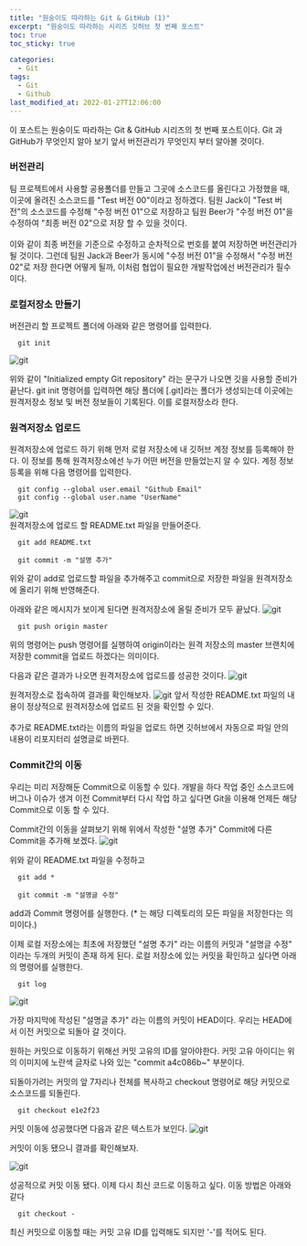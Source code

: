 ```yaml
---
title: "원숭이도 따라하는 Git & GitHub (1)"
excerpt: "원숭이도 따라하는 시리즈 깃허브 첫 번째 포스트"
toc: true
toc_sticky: true

categories:
  - Git
tags:
  - Git
  - Github
last_modified_at: 2022-01-27T12:06:00
---
```


이 포스트는 원숭이도 따라하는 Git & GitHub 시리즈의 첫 번째 포스트이다.
Git 과 GitHub가 무엇인지 알아 보기 앞서 버전관리가 무엇인지 부터 알아볼 것이다.

### **버전관리**

팀 프로젝트에서 사용할 공용폴더를 만들고 그곳에 소스코드를 올린다고 가정했을 때,
이곳에 올려진 소스코드를 "Test 버전 00"이라고 정하겠다.
팀원 Jack이 "Test 버전"의 소스코드를 수정해 "수정 버전 01"으로 저장하고 팀원 Beer가 "수정 버전 01"을 수정하여 "최종 버전 02"으로 저장 할 수 있을 것이다. <br><br>
이와 같이 최종 버전을 기준으로 수정하고 순차적으로 번호를 붙여 저장하면 버전관리가 될 것이다. 그런데 팀원 Jack과 Beer가 동시에 "수정 버전 01"을 수정해서 "수정 버전 02"로 저장 한다면 어떻게 될까, 이처럼 협업이 필요한 개발작업에선 버전관리가 필수이다. 

### **로컬저장소 만들기**
버전관리 할 프로젝트 폴더에 아래와 같은 명령어를 입력한다.
```
  git init
```

![git](/assets/images/monkey_1_gitinit.png)

위와 같이 "Initialized empty Git repository" 라는 문구가 나오면 깃을 사용할 준비가 끝난다. git init 명령어를 입력하면 해당 폴더에 [.git]라는 폴더가 생성되는데 이곳에는 원격저장소 정보 및 버전 정보들이 기록된다. 이를 로컬저장소라 한다.

### **원격저장소 업로드**
원격저장소에 업로드 하기 위해 먼저 로컬 저장소에 내 깃허브 계정 정보를 등록해야 한다. 이 정보를 통해 원격저장소에선 누가 어떤 버전을 만들었는지 알 수 있다. 계정 정보 등록을 위해 다음 명령어를 입력한다.
```
  git config --global user.email "Github Email"
  git config --global user.name "UserName"
```

![git](/assets/images/monkey_1_gitinit_2.png)
<br>
원격저장소에 업로드 할 README.txt 파일을 만들어준다.

```
  git add README.txt
  
  git commit -m "설명 추가"
```
위와 같이 add로 업로드할 파일을 추가해주고 commit으로 저장한 파일을 원격저장소에 올리기 위해 반영해준다.

아래와 같은 메시지가 보이게 된다면 원격저장소에 올릴 준비가 모두 끝났다.
![git](/assets/images/monkey_1_gitinit_3.png)

```
  git push origin master
```
위의 명령어는 push 명령어를 실행하여 origin이라는 원격 저장소의 master 브랜치에 저장한 commit을 업로드 하겠다는 의미이다.

다음과 같은 결과가 나오면 원격저장소에 업로드를 성공한 것이다. 
![git](/assets/images/monkey_1_gitinit_4.png)

원격저장소로 접속하여 결과를 확인해보자.
![git](/assets/images/monkey_1_gitinit_5.png)
앞서 작성한 README.txt 파일의 내용이 정상적으로 원격저장소에 업로드 된 것을 확인할 수 있다.
<br><br>
추가로 README.txt라는 이름의 파일을 업로드 하면 깃허브에서 자동으로 파일 안의 내용이 리포지터리 설명글로 바뀐다. 

### **Commit간의 이동**
우리는 미리 저장해둔 Commit으로 이동할 수 있다. 개발을 하다 작업 중인 소스코드에 버그나 이슈가 생겨 이전 Commit부터 다시 작업 하고 싶다면
Git을 이용해 언제든 해당 Commit으로 이동 할 수 있다.


Commit간의 이동을 살펴보기 위해 위에서 작성한 "설명 추가" Commit에 다른 Commit을 추가해 보겠다.
![git](/assets/images/monkey_1_gitinit_6.png)

위와 같이 README.txt 파일을 수정하고
```
  git add *
  
  git commit -m "설명글 수정"
```
add과 Commit 명령어를 실행한다. (* 는 해당 디렉토리의 모든 파일을 저장한다는 의미이다.)

이제 로컬 저장소에는 최초에 저장했던 "설명 추가" 라는 이름의 커밋과 "설명글 수정" 이라는 두개의 커밋이 존재 하게 된다.
로컬 저장소에 있는 커밋을 확인하고 싶다면 아래의 명령어를 실행한다.
```
  git log
```

![git](/assets/images/monkey_1_gitinit_7.png)

가장 마지막에 작성된 "설명글 추가" 라는 이름의 커밋이 HEAD이다.
우리는 HEAD에서 이전 커밋으로 되돌아 갈 것이다.

원하는 커밋으로 이동하기 위해선 커밋 고유의 ID를 알아야한다. 커밋 고유 아이디는 위의 이미지에 노란색 글자로 나와 있는
"commit a4c086b~" 부분이다.

되돌아가려는 커밋의 앞 7자리나 전체를 복사하고 checkout 명령어로 해당 커밋으로 소스코드를 되돌린다.
```
  git checkout e1e2f23
```

커밋 이동에 성공했다면 다음과 같은 텍스트가 보인다.
![git](/assets/images/monkey_1_gitinit_8.png)

커밋이 이동 됐으니 결과를 확인해보자.

![git](/assets/images/monkey_1_gitinit_9.png)

성공적으로 커밋 이동 됐다. 이제 다시 최신 코드로 이동하고 싶다. 이동 방법은 아래와 같다

```
  git checkout -
```

최신 커밋으로 이동할 때는 커밋 고유 ID를 입력해도 되지만 '-'를 적어도 된다.

